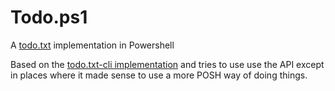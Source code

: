 Todo.ps1
========

A [todo.txt](http://todotxt.com/) implementation in Powershell

Based on the [todo.txt-cli implementation](https://github.com/ginatrapani/todo.txt-cli) and tries to use use the API except in places where it made sense to use a more POSH way of doing things.
